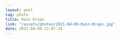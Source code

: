 ```yaml
---
layout: post
tag: photo
title: Rain Drops
link: "/assets/photos/2021-04-09-Rain-Drops.jpg"
date: 2021-04-09 21:07:34
---
```

